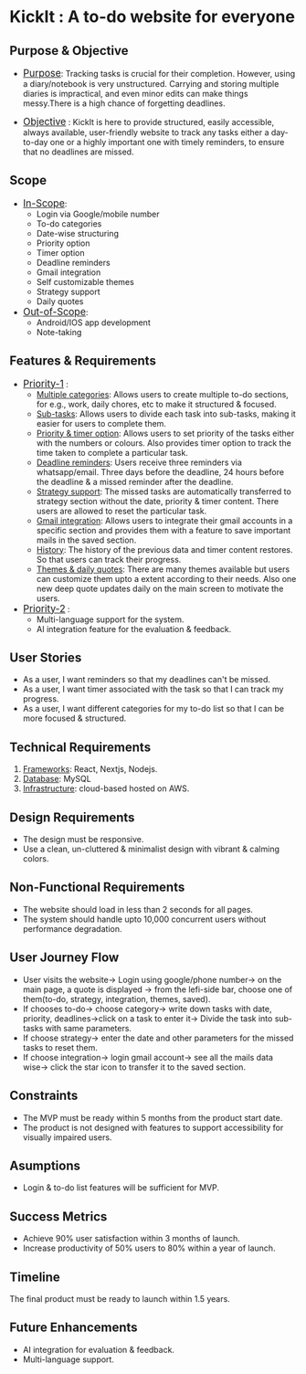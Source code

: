 # KickIt : A to-do website for everyone

## Purpose & Objective
- <span style="font-size: larger;"><u>Purpose</u></span>: Tracking tasks is crucial for their completion. However, using a diary/notebook is very unstructured. Carrying and storing multiple diaries is impractical, and even minor edits can make things messy.There is a high chance of forgetting deadlines.

- <span style="font-size: larger;"><u>Objective</u></span> : KickIt is here to provide structured, easily accessible, always available, user-friendly website to track any tasks either a day-to-day one or a highly important one with timely reminders, to ensure that no deadlines are missed.

## Scope 
- <span style="font-size: larger;"><u>In-Scope</u></span>:
    - Login via Google/mobile number
    - To-do categories
    - Date-wise structuring
    - Priority option
    - Timer option
    - Deadline reminders
    - Gmail integration
    - Self customizable themes
    - Strategy support
    - Daily quotes
- <span style="font-size: larger;"><u>Out-of-Scope</u></span>:
    - Android/IOS app development
    - Note-taking 

## Features & Requirements
- <span style="font-size: larger;"><u>Priority-1</u></span> :
    - <u>Multiple categories</u>: Allows users to create multiple to-do sections, for e.g., work, daily chores, etc to make it structured & focused. 
    - <u>Sub-tasks</u>: Allows users to divide each task into sub-tasks, making it easier for users to complete them.
    - <u>Priority & timer option</u>: Allows users to set priority of the tasks either with the numbers or colours. Also provides timer option to track the time taken to complete a particular task.
    - <u>Deadline reminders</u>: Users receive three reminders via whatsapp/email. Three days before the deadline, 24 hours before the deadline & a missed reminder after the deadline.
    - <u>Strategy support</u>: The missed tasks are automatically transferred to strategy section without the date, priority & timer content. There users are allowed to reset the particular task. 
    - <u>Gmail integration</u>: Allows users to integrate their gmail accounts in a specific section and provides them with a feature to save important mails in the saved section.
    - <u>History</u>: The history of the previous data and timer content restores. So that users can track their progress.
    - <u>Themes & daily quotes</u>: There are many themes available but users can customize them upto a extent according to their needs. Also one new deep quote updates daily on the main screen to motivate the users.
- <span style="font-size: larger;"><u>Priority-2</u></span> :
    - Multi-language support for the system.
    - AI integration feature for the evaluation & feedback.

## User Stories
- As a user, I want reminders so that my deadlines can't be missed.
- As a user, I want timer associated with the task so that I can track my progress.
- As a user, I want different categories for my to-do list so that I can be more focused & structured.

## Technical Requirements
1. <u>Frameworks</u>: React, Nextjs, Nodejs.
2. <u>Database</u>: MySQL
3. <u>Infrastructure</u>: cloud-based hosted on AWS.

## Design Requirements
- The design must be responsive.
- Use a clean, un-cluttered & minimalist design with vibrant & calming colors.

## Non-Functional Requirements
- The website should load in less than 2 seconds for all pages.
- The system should handle upto 10,000 concurrent users without performance degradation.

## User Journey Flow
- User visits the website→ Login using google/phone number→ on the main page, a quote is displayed → from the lefi-side bar, choose one of them(to-do, strategy, integration, themes, saved).
- If chooses to-do→ choose category→ write down tasks with date, priority, deadlines→click on a task to enter it→ Divide the task into sub-tasks with same parameters.
- If choose strategy→ enter the date and other parameters for the missed tasks to reset them.
- If choose integration→ login gmail account→ see all the mails data wise→ click the star icon to transfer it to the saved section.

## Constraints
- The MVP must be ready within 5 months from the product start date.
- The product is not designed with features to support accessibility for visually impaired users.

## Asumptions
- Login & to-do list features will be sufficient for MVP.

## Success Metrics
- Achieve 90% user satisfaction within 3 months of launch.
- Increase productivity of 50% users to 80% within a year of launch.

## Timeline
The final product must be ready to launch within 1.5 years.

## Future Enhancements
- AI integration for evaluation & feedback.
- Multi-language support.



